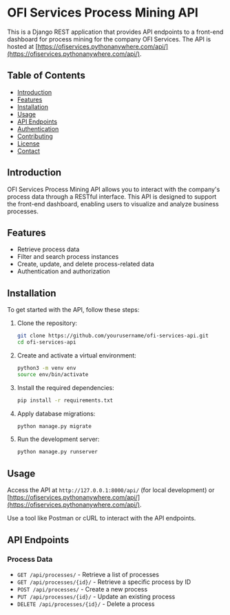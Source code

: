 # OFI Services Process Mining API

This is a Django REST application that provides API endpoints to a front-end dashboard for process mining for the company OFI Services. The API is hosted at [https://ofiservices.pythonanywhere.com/api/](https://ofiservices.pythonanywhere.com/api/).

## Table of Contents

- [Introduction](#introduction)
- [Features](#features)
- [Installation](#installation)
- [Usage](#usage)
- [API Endpoints](#api-endpoints)
- [Authentication](#authentication)
- [Contributing](#contributing)
- [License](#license)
- [Contact](#contact)

## Introduction

OFI Services Process Mining API allows you to interact with the company's process data through a RESTful interface. This API is designed to support the front-end dashboard, enabling users to visualize and analyze business processes.

## Features

- Retrieve process data
- Filter and search process instances
- Create, update, and delete process-related data
- Authentication and authorization

## Installation

To get started with the API, follow these steps:

1. Clone the repository:
    ```bash
    git clone https://github.com/yourusername/ofi-services-api.git
    cd ofi-services-api
    ```

2. Create and activate a virtual environment:
    ```bash
    python3 -m venv env
    source env/bin/activate
    ```

3. Install the required dependencies:
    ```bash
    pip install -r requirements.txt
    ```

4. Apply database migrations:
    ```bash
    python manage.py migrate
    ```

5. Run the development server:
    ```bash
    python manage.py runserver
    ```

## Usage

Access the API at `http://127.0.0.1:8000/api/` (for local development) or [https://ofiservices.pythonanywhere.com/api/](https://ofiservices.pythonanywhere.com/api/).

Use a tool like Postman or cURL to interact with the API endpoints.

## API Endpoints

### Process Data

- `GET /api/processes/` - Retrieve a list of processes
- `GET /api/processes/{id}/` - Retrieve a specific process by ID
- `POST /api/processes/` - Create a new process
- `PUT /api/processes/{id}/` - Update an existing process
- `DELETE /api/processes/{id}/` - Delete a process



